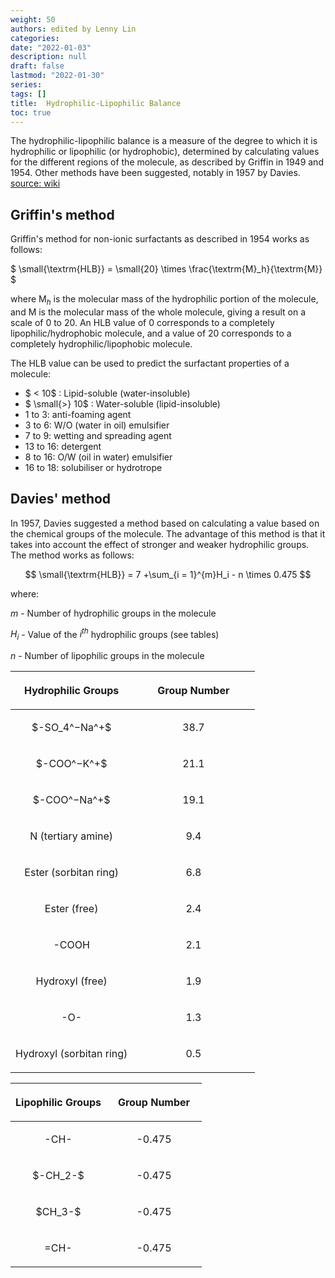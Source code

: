 ```yaml
---
weight: 50
authors: edited by Lenny Lin
categories: 
date: "2022-01-03"
description: null
draft: false
lastmod: "2022-01-30"
series: 
tags: []
title:  Hydrophilic-Lipophilic Balance 
toc: true
---
```




The hydrophilic-lipophilic balance is a measure of the degree to which it is hydrophilic or lipophilic (or hydrophobic), determined by calculating values for the different regions of the molecule, as described by Griffin in 1949 and 1954. Other methods have been suggested, notably in 1957 by Davies. [source: wiki](https://en.wikipedia.org/wiki/Hydrophilic-lipophilic_balance)

<!--more-->

## Griffin's method

Griffin's method for non-ionic surfactants as described in 1954 works as follows: 

$
\small{\textrm{HLB}} = \small{20} \times \frac{\textrm{M}_h}{\textrm{M}}
$

where $\textrm{M}_h$ is the molecular mass of the hydrophilic portion of the molecule, and M is the molecular mass of the whole molecule, giving a result on a scale of 0 to 20. An HLB value of 0 corresponds to a completely lipophilic/hydrophobic molecule, and a value of 20 corresponds to a completely hydrophilic/lipophobic molecule.

The HLB value can be used to predict the surfactant properties of a molecule:

* $ < 10$ : Lipid-soluble (water-insoluble)
* $ \small{>} 10$ : Water-soluble (lipid-insoluble)  
* 1 to 3: anti-foaming agent  
* 3 to 6: W/O (water in oil) emulsifier  
* 7 to 9: wetting and spreading agent  
* 13 to 16: detergent  
* 8 to 16: O/W (oil in water) emulsifier  
* 16 to 18: solubiliser or hydrotrope  


## Davies' method

In 1957, Davies suggested a method based on calculating a value based on the chemical groups of the molecule. The advantage of this method is that it takes into account the effect of stronger and weaker hydrophilic groups. The method works as follows:  

$$
\small{\textrm{HLB}} = 7 +\sum_{i = 1}^{m}H_i - n \times 0.475
$$

where:

${\displaystyle m}$ - Number of hydrophilic groups in the molecule

${\displaystyle H_{i}}$ - Value of the ${\displaystyle i}^{th}$ hydrophilic groups (see tables)

${\displaystyle n}$ - Number of lipophilic groups in the molecule 

<table style="width:100%;">
<colgroup><col style="width: 50%" /><col style="width: 50%" />
</colgroup>
<thead>
  <tr style="text-align: center; vertical-align: middle;" class="header">
    <th><p>Hydrophilic Groups</p></th>
    <th><p>Group Number</p></th>
  </tr>
</thead>
<tbody style="text-align: center; vertical-align: middle;">
  <tr class="odd">
    <td><p>$-SO_4^−Na^+$
    </p></td>
    <td><p>38.7
    </p></td>
  </tr>
  <tr class="even">
    <td><p>$-COO^−K^+$
    </p></td>
    <td><p> 21.1
    </p></td>
  </tr>
  <tr class="odd">
    <td><p>$-COO^−Na^+$
    </p></td>
    <td><p>19.1
    </p></td>
  </tr>
  <tr class="even">
    <td><p>N (tertiary amine)
    </p></td>
    <td><p> 9.4
    </p></td>
  </tr>
  <tr class="odd">
    <td><p>Ester (sorbitan ring)
    </p></td>
    <td><p>6.8
    </p></td>
  </tr>
  <tr class="even">
    <td><p>Ester (free)
    </p></td>
    <td><p> 2.4
    </p></td>
  </tr>
  <tr class="odd">
    <td><p>-COOH
    </p></td>
    <td><p>2.1
    </p></td>
  </tr>
  <tr class="even">
    <td><p>Hydroxyl (free)
    </p></td>
    <td><p> 1.9
    </p></td>
  </tr>
  <tr class="odd">
    <td><p>-O-
    </p></td>
    <td><p>1.3
    </p></td>
  </tr>
  <tr class="even">
    <td><p>Hydroxyl (sorbitan ring)
    </p></td>
    <td><p> 0.5
    </p></td>
  </tr>  
  </tbody>
</table>


<table style="width:100%;">
<colgroup><col style="width: 50%" /><col style="width: 50%" />
</colgroup>
<thead>
  <tr style="text-align: center; vertical-align: middle;" class="header">
    <th><p>Lipophilic  Groups</p></th>
    <th><p>Group Number</p></th>
  </tr>
</thead>
<tbody style="text-align: center; vertical-align: middle;">
  <tr class="odd">
    <td><p>-CH-
    </p></td>
    <td><p> -0.475
    </p></td>
  </tr>
  <tr class="even">
    <td><p>$-CH_2-$
    </p></td>
    <td><p> -0.475
    </p></td>
  </tr>
  <tr class="odd">
    <td><p> $CH_3-$
    </p></td>
    <td><p> -0.475
    </p></td>
  </tr>
  <tr class="even">
    <td><p> =CH-
    </p></td>
    <td><p> -0.475
    </p></td>
  </tr>  
  </tbody>
</table>